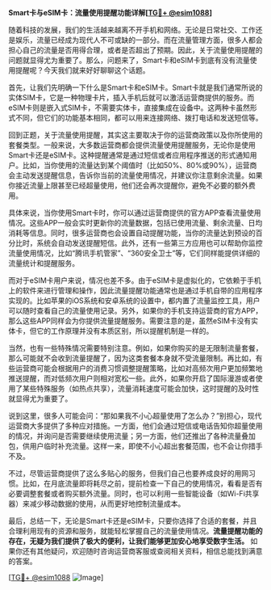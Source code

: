 **Smart卡与eSIM卡：流量使用提醒功能详解[[TG💪+ @esim1088](https://t.me/s/esim1088)]**

随着科技的发展，我们的生活越来越离不开手机和网络。无论是日常社交、工作还是娱乐，流量已经成为现代人不可或缺的一部分。而在流量管理方面，很多人都会担心自己的流量是否用得合理，或者是否超出了预期。因此，关于流量使用提醒的问题就显得尤为重要了。那么，问题来了，Smart卡和eSIM卡到底有没有流量使用提醒呢？今天我们就来好好聊聊这个话题。

首先，让我们先明确一下什么是Smart卡和eSIM卡。Smart卡就是我们通常所说的实体SIM卡，它是一种物理卡片，插入手机后就可以激活运营商提供的服务。而eSIM卡则是嵌入式SIM卡，不需要实体卡，直接集成在设备中。这两种卡虽然形式不同，但它们的功能基本相同，都可以用来连接网络、拨打电话和发送短信等。

回到正题，关于流量使用提醒，其实这主要取决于你的运营商政策以及你所使用的套餐类型。一般来说，大多数运营商都会提供流量使用提醒服务，无论你是使用Smart卡还是eSIM卡。这种提醒通常是通过短信或者应用程序推送的形式通知用户。比如，当你使用的流量达到某个阈值时（比如50%、80%或90%），运营商会主动发送提醒信息，告诉你当前的流量使用情况，并建议你注意剩余流量。如果你接近流量上限甚至已经超量使用，他们还会再次提醒你，避免不必要的额外费用。

具体来说，当你使用Smart卡时，你可以通过运营商提供的官方APP查看流量使用情况。这些APP一般会实时更新你的流量数据，包括已使用流量、剩余流量、日均消耗等信息。同时，很多运营商也会设置自动提醒功能，当你的流量达到预设的百分比时，系统会自动发送提醒短信。此外，还有一些第三方应用也可以帮助你监控流量使用情况，比如“腾讯手机管家”、“360安全卫士”等，它们同样能提供详细的流量统计和提醒服务。

而对于eSIM卡用户来说，情况也差不多。由于eSIM卡是虚拟化的，它依赖于手机上的软件来进行管理和操作，因此流量提醒功能通常也是通过手机自带的应用程序实现的。比如苹果的iOS系统和安卓系统的设置中，都内置了流量监控工具，用户可以随时查看自己的流量使用记录。另外，如果你的手机支持运营商的官方APP，那么这些APP同样会为你提供流量提醒服务。需要注意的是，虽然eSIM卡没有实体卡，但它的工作原理并没有本质区别，所以提醒机制是一样的。

当然，也有一些特殊情况需要特别注意。例如，如果你购买的是无限制流量套餐，那么可能就不会收到流量提醒了，因为这类套餐本身就不受流量限制。再比如，有些运营商可能会根据用户的消费习惯调整提醒策略，比如对高频次用户更加频繁地推送提醒，而对低频次用户则相对宽松一些。此外，如果你开启了国际漫游或者使用了某些特殊服务（如热点共享），流量消耗速度可能会加快，这时提醒的及时性就显得尤为重要了。

说到这里，很多人可能会问：“那如果我不小心超量使用了怎么办？”别担心，现代运营商大多提供了多种应对措施。一方面，他们会通过短信或电话告知你超量使用的情况，并询问是否需要继续使用流量；另一方面，他们还推出了各种流量叠加包，供用户临时补充流量。这样一来，即使不小心超出套餐范围，也不会让你措手不及。

不过，尽管运营商提供了这么多贴心的服务，但我们自己也要养成良好的用网习惯。比如，在月底流量即将耗尽之前，提前检查一下自己的使用情况，看看是否有必要调整套餐或者购买额外流量。同时，也可以利用一些智能设备（如Wi-Fi共享器）来减少移动数据的使用，从而更好地控制流量成本。

最后，总结一下，无论是Smart卡还是eSIM卡，只要你选择了合适的套餐，并且合理利用现有的资源和服务，就能轻松掌握自己的流量使用情况。**流量提醒功能的存在，无疑为我们提供了极大的便利，让我们能够更加安心地享受数字生活。** 如果你还有其他疑问，欢迎随时咨询运营商客服或查阅相关资料，相信总能找到满意的答案。

[[TG💪+ @esim1088](https://t.me/s/esim1088) ![Image](https://i.postimg.cc/4NQfJmqS/Snipaste-2025-05-13-00-14-12.png)]